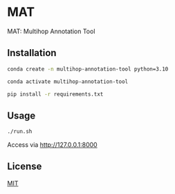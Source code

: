 # MAT
MAT: Multihop Annotation Tool

## Installation

```sh
conda create -n multihop-annotation-tool python=3.10

conda activate multihop-annotation-tool

pip install -r requirements.txt
```

## Usage

```sh
./run.sh
```

Access via http://127.0.0.1:8000

## License

[MIT](https://choosealicense.com/licenses/mit/)
